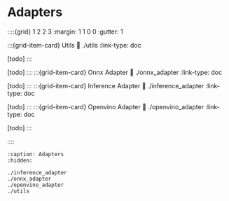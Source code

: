 # Adapters

::::{grid} 1 2 2 3
:margin: 1 1 0 0
:gutter: 1

:::{grid-item-card} Utils
:link: ./utils
:link-type: doc

[todo]
:::

[todo]
:::
:::{grid-item-card} Onnx Adapter
:link: ./onnx_adapter
:link-type: doc

[todo]
:::
:::{grid-item-card} Inference Adapter
:link: ./inference_adapter
:link-type: doc

[todo]
:::
:::{grid-item-card} Openvino Adapter
:link: ./openvino_adapter
:link-type: doc

[todo]
:::

::::

```{toctree}
:caption: Adapters
:hidden:

./inference_adapter
./onnx_adapter
./openvino_adapter
./utils
```

